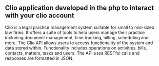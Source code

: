 Clio application developed in the php to interact with your clio account
-------------------------

Clio is a legal practice management system suitable for small to mid-sized law firms. 
It offers a suite of tools to help users manage their practice including document management, time tracking, billing, scheduling and more. 
The Clio API allows users to access functionality of the system and data stored within.
Functionality includes operations on activities, bills, contacts, matters, tasks and users. 
The API uses RESTful calls and responses are formatted in JSON.